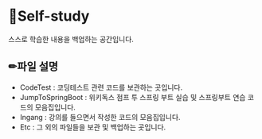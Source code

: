 # 📖Self-study
스스로 학습한 내용을 백업하는 공간입니다.
## ✏파일 설명
- CodeTest : 코딩테스트 관련 코드를 보관하는 곳입니다.
- JumpToSpringBoot : 위키독스 점프 투 스프링 부트 실습 및 스프링부트 연습 코드의 모음집입니다.
- Ingang : 강의를 들으면서 작성한 코드의 모음집입니다.
- Etc : 그 외의 파일들을 보관 및 백업하는 곳입니다.
